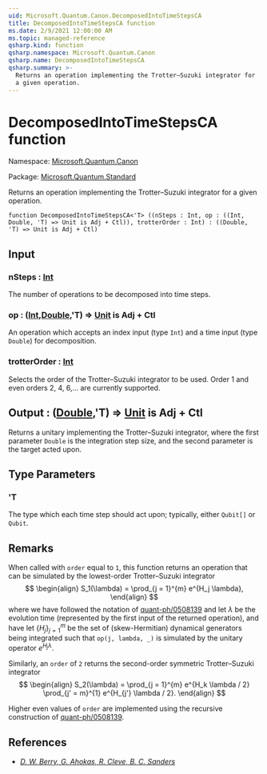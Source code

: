 ```yaml
---
uid: Microsoft.Quantum.Canon.DecomposedIntoTimeStepsCA
title: DecomposedIntoTimeStepsCA function
ms.date: 2/9/2021 12:00:00 AM
ms.topic: managed-reference
qsharp.kind: function
qsharp.namespace: Microsoft.Quantum.Canon
qsharp.name: DecomposedIntoTimeStepsCA
qsharp.summary: >-
  Returns an operation implementing the Trotter–Suzuki integrator for
  a given operation.
---
```


# DecomposedIntoTimeStepsCA function

Namespace: [Microsoft.Quantum.Canon](xref:Microsoft.Quantum.Canon)

Package: [Microsoft.Quantum.Standard](https://nuget.org/packages/Microsoft.Quantum.Standard)


Returns an operation implementing the Trotter–Suzuki integrator fora given operation.

```qsharp
function DecomposedIntoTimeStepsCA<'T> ((nSteps : Int, op : ((Int, Double, 'T) => Unit is Adj + Ctl)), trotterOrder : Int) : ((Double, 'T) => Unit is Adj + Ctl)
```


## Input

### nSteps : [Int](xref:microsoft.quantum.lang-ref.int)

The number of operations to be decomposed into time steps.


### op : ([Int](xref:microsoft.quantum.lang-ref.int),[Double](xref:microsoft.quantum.lang-ref.double),'T) => [Unit](xref:microsoft.quantum.lang-ref.unit)  is Adj + Ctl

An operation which accepts an index input (type `Int`) and a timeinput (type `Double`) for decomposition.


### trotterOrder : [Int](xref:microsoft.quantum.lang-ref.int)

Selects the order of the Trotter–Suzuki integrator to be used.Order 1 and even orders 2, 4, 6,... are currently supported.



## Output : ([Double](xref:microsoft.quantum.lang-ref.double),'T) => [Unit](xref:microsoft.quantum.lang-ref.unit)  is Adj + Ctl

Returns a unitary implementing the Trotter–Suzuki integrator, wherethe first parameter `Double` is the integration step size, and thesecond parameter is the target acted upon.

## Type Parameters

### 'T

The type which each time step should act upon; typically, either`Qubit[]` or `Qubit`.

## Remarks

When called with `order` equal to `1`, this function returns an operationthat can be simulated by the lowest-order Trotter–Suzuki integrator$$\begin{align}S_1(\lambda) = \prod_{j = 1}^{m} e^{H_j \lambda},\end{align}$$where we have followed the notation of[quant-ph/0508139](https://arxiv.org/abs/quant-ph/0508139)and let $\lambda$ be the evolution time (represented by the first inputof the returned operation), and have let $\{H_j\}_{j = 1}^{m}$ be theset of (skew-Hermitian) dynamical generators being integrated such that`op(j, lambda, _)` is simulated by the unitary operator$e^{H_j \lambda}$.Similarly, an `order` of `2` returns the second-order symmetricTrotter–Suzuki integrator$$\begin{align}S_2(\lambda) = \prod_{j = 1}^{m} e^{H_k \lambda / 2}\prod_{j' = m}^{1} e^{H_{j'} \lambda / 2}.\end{align}$$Higher even values of `order` are implemented using the recursiveconstruction of [quant-ph/0508139](https://arxiv.org/abs/quant-ph/0508139).

## References

- [ *D. W. Berry, G. Ahokas, R. Cleve, B. C. Sanders* ](https://arxiv.org/abs/quant-ph/0508139)